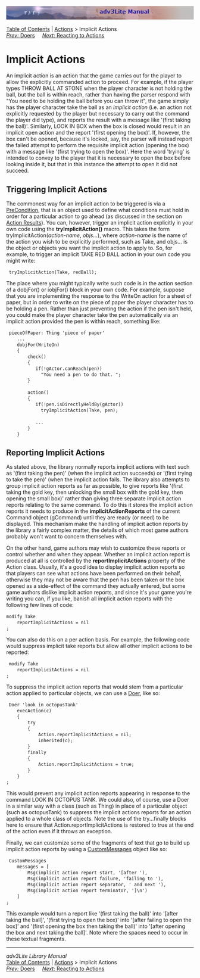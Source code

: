 <div class="topbar">

<img src="topbar.jpg" data-border="0" />

</div>

<div class="nav">

<a href="toc.htm" class="nav">Table of Contents</a> \|
<a href="action.htm" class="nav">Actions</a> \> Implicit Actions  
<span class="navnp"><a href="doer.htm" class="nav"><em>Prev:</em> Doers</a>
   
<a href="react.htm" class="nav"><em>Next:</em> Reacting to Actions</a>
    </span>

</div>

<div class="main">

# Implicit Actions

An implicit action is an action that the game carries out for the player
to allow the explicitly commanded action to proceed. For example, if the
player types THROW BALL AT STONE when the player character is not
holding the ball, but the ball is within reach, rather than having the
parser respond with "You need to be holding the ball before you can
throw it", the game simply has the player character take the ball as an
*implicit action* (i.e. an action not explicitly requested by the player
but necessary to carry out the command the player did type), and reports
the result with a message like '(first taking the ball)'. Similarly,
LOOK IN BOX when the box is closed would result in an implicit open
action and the report '(first opening the box)'. If, however, the box
can't be opened, because it's locked, say, the parser will instead
report the failed attempt to perform the requisite implicit action
(opening the box) with a message like '(first trying to open the box)'.
Here the word 'trying' is intended to convey to the player that it is
necessary to open the box before looking inside it, but that in this
instance the attempt to open it did not succeed.

  
<span id="trigger"></span>

## Triggering Implicit Actions

The commonest way for an implicit action to be triggered is via a
[PreCondition](actres.htm#precond), that is an object used to define
what conditions must hold in order for a particular action to go ahead
(as discussed in the section on [Action Results](actres.htm#precond)).
You can, however, trigger an implicit action explicitly in your own code
using the **tryImplicitAction()** macro. This takes the form
<span class="code">tryImplicitAction(*action-name*, *objs...*)</span>,
where *action-name* is the name of the action you wish to be explicitly
performed, such as <span class="code">Take</span>, and objs... is the
object or objects you want the implicit action to apply to. So, for
example, to trigger an implicit TAKE RED BALL action in your own code
you might write:

<div class="code">

     tryImplicitAction(Take, redBall); 
     

</div>

The place where you might typically write such code is in the action
section of a dobjFor() or iobjFor() block in your own code. For example,
suppose that you are implementing the response to the WriteOn action for
a sheet of paper, but in order to write on the piece of paper the player
character has to be holding a pen. Rather than just preventing the
action if the pen isn't held, you could make the player character take
the pen automatically via an implicit action provided the pen is within
reach, something like:

<div class="code">

     pieceOfPaper: Thing 'piece of paper'
        ...
        dobjFor(WriteOn)
        {
            check()
            {
               if(!gActor.canReach(pen))
                 "You need a pen to do that. ";
            }
            
            action()
            {
               if(!pen.isDirectlyHeldBy(gActor))
                 tryImplicitAction(Take, pen);
                 
               ...  
            }
        }
     

</div>

  
<span id="reporting"></span>

## Reporting Implicit Actions

As stated above, the library normally reports implicit actions with text
such as '(first taking the pen)' (when the implicit action succeeds) or
'(first trying to take the pen)' (when the implicit action fails. The
library also attempts to group implicit action reports as far as
possible, to give reports like '(first taking the gold key, then
unlocking the small box with the gold key, then opening the small box)'
rather than giving three separate implicit action reports relating to
the same command. To do this it stores the implicit action reports it
needs to produce in the **implicitActionReports** of the current Command
object (<span class="code">gCommand</span>) until they are ready (or
need) to be displayed. This mechanism make the handling of implicit
action reports by the library a fairly complex matter, the details of
which most game authors probably won't want to concern themselves with.

On the other hand, game authors may wish to customize these reports or
control whether and when they appear. Whether an implicit action report
is produced at all is controlled by the **reportImplicitActions**
property of the <span class="code">Action</span> class. Usually, it's a
good idea to display implicit action reports so that players can see
what actions have been performed on their behalf, otherwise they may not
be aware that the pen has been taken or the box opened as a side-effect
of the command they actually entered, but some game authors dislike
implicit action reports, and since it's your game you're writing you
can, if you like, banish all implicit action reports with the following
few lines of code:

<div class="code">

    modify Take
        reportImplicitActions = nil
    ;

</div>

You can also do this on a per action basis. For example, the following
code would suppress implicit take reports but allow all other implicit
actions to be reported:

<div class="code">

     modify Take
        reportImplicitActions = nil
    ;
     

</div>

To suppress the implicit action reports that would stem from a
particular action applied to particular objects, we can use a
[Doer](doer.htm), like so:

<div class="code">

     Doer 'look in octopusTank'
        execAction(c)
        {
            try
            {
                Action.reportImplicitActions = nil;
                inherited(c);
            }
            finally
            {
                Action.reportImplicitActions = true;
            }
        }       
    ;
     

</div>

This would prevent any implicit action reports appearing in response to
the command LOOK IN OCTOPUS TANK. We could also, of course, use a Doer
in a similar way with a class (such as <span class="code">Thing</span>)
in place of a particular object (such as
<span class="code">octopusTank</span>) to suppress the implicit actions
reports for an action applied to a whole class of objects. Note the use
of the try...finally blocks here to ensure that
<span class="code">Action.reportImplicitActions</span> is restored to
true at the end of the action even if it throws an exception.

Finally, we can customize some of the fragments of text that go to build
up implicit action reports by using a
[CustomMessages](message.htm#custmessage_idx) object like so:

<div class="code">

     CustomMessages
        messages = [
            Msg(implicit action report start, '[after '),
            Msg(implicit action report failure, 'failing to '),
            Msg(implicit action report separator, ' and next '),
            Msg(implicit action report terminator, ']\n')   
        ]
    ;
     

</div>

This example would turn a report like '(first taking the ball)' into
'\[after taking the ball\]', '(first trying to open the box)' into
'\[after failing to open the box\]' and '(first opening the box then
taking the ball)' into '\[after opening the box and next taking the
ball\]'. Note where the spaces need to occur in these textual fragments.

------------------------------------------------------------------------

<div class="navb">

*adv3Lite Library Manual*  
<a href="toc.htm" class="nav">Table of Contents</a> \|
<a href="action.htm" class="nav">Actions</a> \> Implicit Actions  
<span class="navnp"><a href="doer.htm" class="nav"><em>Prev:</em> Doers</a>
   
<a href="react.htm" class="nav"><em>Next:</em> Reacting to Actions</a>
    </span>

</div>

</div>
